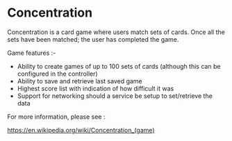 # Concentration

Concentration is a card game where users match sets of cards. Once all the sets have been matched; the user has completed the game.

Game features :- 
* Ability to create games of up to 100 sets of cards (although this can be configured in the controller)
* Ability to save and retrieve last saved game
* Highest score list with indication of how difficult it was
* Support for networking should a service be setup to set/retrieve the data


For more information, please see :

https://en.wikipedia.org/wiki/Concentration_(game)
